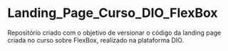 # Landing_Page_Curso_DIO_FlexBox
Repositório criado com o objetivo de versionar o código da landing page criada no curso sobre FlexBox, realizado na plataforma DIO.
